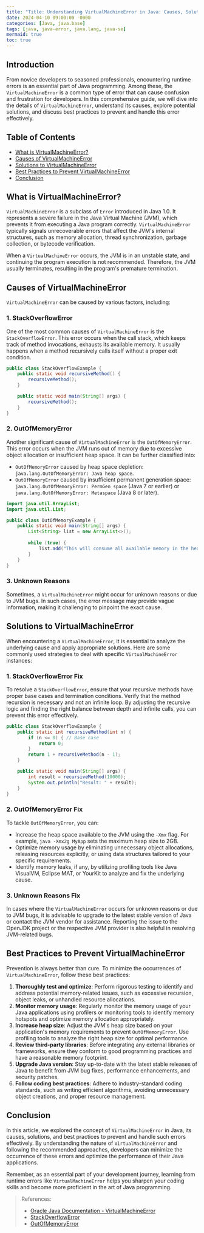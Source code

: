 ```yaml
---
title: "Title: Understanding VirtualMachineError in Java: Causes, Solutions, and Best Practices"
date: 2024-04-10 09:00:00 -0000
categories: [Java, java.base]
tags: [java, java-error, java.lang, java-se]
mermaid: true
toc: true
---
```



## Introduction
From novice developers to seasoned professionals, encountering runtime errors is an essential part of Java programming. Among these, the `VirtualMachineError` is a common type of error that can cause confusion and frustration for developers. In this comprehensive guide, we will dive into the details of `VirtualMachineError`, understand its causes, explore potential solutions, and discuss best practices to prevent and handle this error effectively.

## Table of Contents
- [What is VirtualMachineError?](#what-is-virtualmachineerror)
- [Causes of VirtualMachineError](#causes-of-virtualmachineerror)
- [Solutions to VirtualMachineError](#solutions-to-virtualmachineerror)
- [Best Practices to Prevent VirtualMachineError](#best-practices-to-prevent-virtualmachineerror)
- [Conclusion](#conclusion)

## What is VirtualMachineError?
`VirtualMachineError` is a subclass of `Error` introduced in Java 1.0. It represents a severe failure in the Java Virtual Machine (JVM), which prevents it from executing a Java program correctly. `VirtualMachineError` typically signals unrecoverable errors that affect the JVM's internal structures, such as memory allocation, thread synchronization, garbage collection, or bytecode verification.

When a `VirtualMachineError` occurs, the JVM is in an unstable state, and continuing the program execution is not recommended. Therefore, the JVM usually terminates, resulting in the program's premature termination.

## Causes of VirtualMachineError
`VirtualMachineError` can be caused by various factors, including:

### 1. StackOverflowError
One of the most common causes of `VirtualMachineError` is the `StackOverflowError`. This error occurs when the call stack, which keeps track of method invocations, exhausts its available memory. It usually happens when a method recursively calls itself without a proper exit condition.

```java
public class StackOverflowExample {
    public static void recursiveMethod() {
        recursiveMethod();
    }

    public static void main(String[] args) {
        recursiveMethod();
    }
}
```

### 2. OutOfMemoryError
Another significant cause of `VirtualMachineError` is the `OutOfMemoryError`. This error occurs when the JVM runs out of memory due to excessive object allocation or insufficient heap space. It can be further classified into:
- `OutOfMemoryError` caused by heap space depletion: `java.lang.OutOfMemoryError: Java heap space`.
- `OutOfMemoryError` caused by insufficient permanent generation space: `java.lang.OutOfMemoryError: PermGen space` (Java 7 or earlier) or `java.lang.OutOfMemoryError: Metaspace` (Java 8 or later).

```java
import java.util.ArrayList;
import java.util.List;

public class OutOfMemoryExample {
    public static void main(String[] args) {
        List<String> list = new ArrayList<>();
        
        while (true) {
            list.add("This will consume all available memory in the heap");
        }
    }
}
```

### 3. Unknown Reasons
Sometimes, a `VirtualMachineError` might occur for unknown reasons or due to JVM bugs. In such cases, the error message may provide vague information, making it challenging to pinpoint the exact cause.

## Solutions to VirtualMachineError
When encountering a `VirtualMachineError`, it is essential to analyze the underlying cause and apply appropriate solutions. Here are some commonly used strategies to deal with specific `VirtualMachineError` instances:

### 1. StackOverflowError Fix
To resolve a `StackOverflowError`, ensure that your recursive methods have proper base cases and termination conditions. Verify that the method recursion is necessary and not an infinite loop. By adjusting the recursive logic and finding the right balance between depth and infinite calls, you can prevent this error effectively.

```java
public class StackOverflowExample {
    public static int recursiveMethod(int n) {
        if (n <= 0) { // Base case
            return 0;
        }
        return 1 + recursiveMethod(n - 1);
    }

    public static void main(String[] args) {
        int result = recursiveMethod(10000);
        System.out.println("Result: " + result);
    }
}
```

### 2. OutOfMemoryError Fix
To tackle `OutOfMemoryError`, you can:
- Increase the heap space available to the JVM using the `-Xmx` flag. For example, `java -Xmx2g MyApp` sets the maximum heap size to 2GB.
- Optimize memory usage by eliminating unnecessary object allocations, releasing resources explicitly, or using data structures tailored to your specific requirements.
- Identify memory leaks, if any, by utilizing profiling tools like Java VisualVM, Eclipse MAT, or YourKit to analyze and fix the underlying cause.

### 3. Unknown Reasons Fix
In cases where the `VirtualMachineError` occurs for unknown reasons or due to JVM bugs, it is advisable to upgrade to the latest stable version of Java or contact the JVM vendor for assistance. Reporting the issue to the OpenJDK project or the respective JVM provider is also helpful in resolving JVM-related bugs.

## Best Practices to Prevent VirtualMachineError
Prevention is always better than cure. To minimize the occurrences of `VirtualMachineError`, follow these best practices:

1. **Thoroughly test and optimize**: Perform rigorous testing to identify and address potential memory-related issues, such as excessive recursion, object leaks, or unhandled resource allocations.
2. **Monitor memory usage**: Regularly monitor the memory usage of your Java applications using profilers or monitoring tools to identify memory hotspots and optimize memory allocation appropriately.
3. **Increase heap size**: Adjust the JVM's heap size based on your application's memory requirements to prevent `OutOfMemoryError`. Use profiling tools to analyze the right heap size for optimal performance.
4. **Review third-party libraries**: Before integrating any external libraries or frameworks, ensure they conform to good programming practices and have a reasonable memory footprint.
5. **Upgrade Java version**: Stay up-to-date with the latest stable releases of Java to benefit from JVM bug fixes, performance enhancements, and security patches.
6. **Follow coding best practices**: Adhere to industry-standard coding standards, such as writing efficient algorithms, avoiding unnecessary object creations, and proper resource management.

## Conclusion
In this article, we explored the concept of `VirtualMachineError` in Java, its causes, solutions, and best practices to prevent and handle such errors effectively. By understanding the nature of `VirtualMachineError` and following the recommended approaches, developers can minimize the occurrence of these errors and optimize the performance of their Java applications.

Remember, as an essential part of your development journey, learning from runtime errors like `VirtualMachineError` helps you sharpen your coding skills and become more proficient in the art of Java programming.

> References:
> - [Oracle Java Documentation - VirtualMachineError](https://docs.oracle.com/en/java/javase/14/docs/api/java.base/java/lang/VirtualMachineError.html)
> - [StackOverflowError](https://docs.oracle.com/en/java/javase/14/docs/api/java.base/java/lang/StackOverflowError.html)
> - [OutOfMemoryError](https://docs.oracle.com/en/java/javase/14/docs/api/java.base/java/lang/OutOfMemoryError.html)